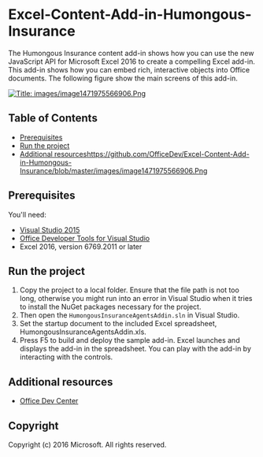 
# Excel-Content-Add-in-Humongous-Insurance

The Humongous Insurance content add-in shows how you can use the new JavaScript API for Microsoft Excel 2016 to create a compelling Excel add-in. This add-in shows how you can embed rich, interactive objects into Office documents. The following figure show the main screens of this add-in.

[![Title: images/image1471975566906.Png](https://github.com/OfficeDev/Excel-Content-Add-in-Humongous-Insurance/blob/master/images/image1471975566906.Png)](https://github.com/OfficeDev/Excel-Content-Add-in-Humongous-Insurance/blob/master/images/image1471975566906.Png)

## Table of Contents

*   [Prerequisites](#prerequisites)
*   [Run the project](#run-the-project)
*   [Additional resources](#additional-resources)https://github.com/OfficeDev/Excel-Content-Add-in-Humongous-Insurance/blob/master/images/image1471975566906.Png

## Prerequisites

You'll need:

*   [Visual Studio 2015](https://www.visualstudio.com/downloads/download-visual-studio-vs.aspx)
*   [Office Developer Tools for Visual Studio](https://www.visualstudio.com/en-us/features/office-tools-vs.aspx)
*   Excel 2016, version 6769.2011 or later

## Run the project

1.  Copy the project to a local folder. Ensure that the file path is not too long, otherwise you might run into an error in Visual Studio when it tries to install the NuGet packages necessary for the project.
2.  Then open the `HumongousInsuranceAgentsAddin.sln` in Visual Studio.
3.  Set the startup document to the included Excel spreadsheet, HumongousInsuranceAgentsAddin.xls.
3.  Press F5 to build and deploy the sample add-in. Excel launches and displays the add-in in the spreadsheet. You can play with the add-in by interacting with the controls.

## Additional resources

*   [Office Dev Center](http://dev.office.com/)

## Copyright

Copyright (c) 2016 Microsoft. All rights reserved.
